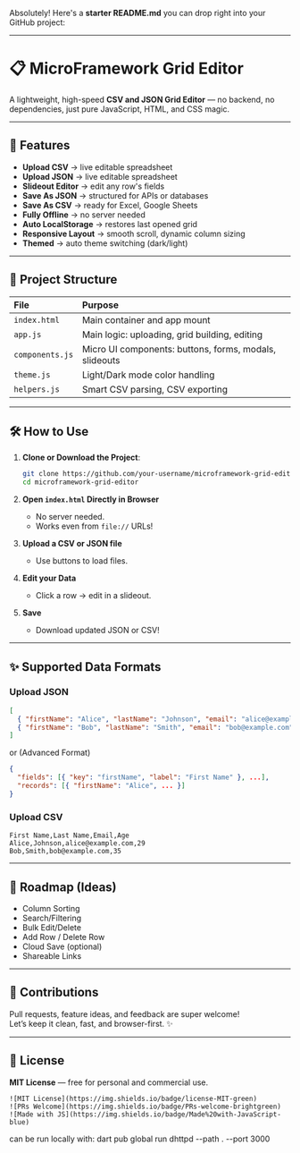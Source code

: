 Absolutely! Here's a **starter README.md** you can drop right into your GitHub project:

---

# 📋 MicroFramework Grid Editor

A lightweight, high-speed **CSV and JSON Grid Editor** — no backend, no dependencies, just pure JavaScript, HTML, and CSS magic.

---
## 🚀 Features
- **Upload CSV** → live editable spreadsheet
- **Upload JSON** → live editable spreadsheet
- **Slideout Editor** → edit any row's fields
- **Save As JSON** → structured for APIs or databases
- **Save As CSV** → ready for Excel, Google Sheets
- **Fully Offline** → no server needed
- **Auto LocalStorage** → restores last opened grid
- **Responsive Layout** → smooth scroll, dynamic column sizing
- **Themed** → auto theme switching (dark/light)

---
## 📂 Project Structure

| File | Purpose |
|:----|:--------|
| `index.html` | Main container and app mount |
| `app.js` | Main logic: uploading, grid building, editing |
| `components.js` | Micro UI components: buttons, forms, modals, slideouts |
| `theme.js` | Light/Dark mode color handling |
| `helpers.js` | Smart CSV parsing, CSV exporting |

---
## 🛠 How to Use

1. **Clone or Download the Project**:
    ```bash
    git clone https://github.com/your-username/microframework-grid-editor.git
    cd microframework-grid-editor
    ```

2. **Open `index.html` Directly in Browser**
    - No server needed.
    - Works even from `file://` URLs!

3. **Upload a CSV or JSON file**  
   - Use buttons to load files.

4. **Edit your Data**  
   - Click a row → edit in a slideout.

5. **Save**  
   - Download updated JSON or CSV!

---
## ✨ Supported Data Formats

### Upload JSON
```json
[
  { "firstName": "Alice", "lastName": "Johnson", "email": "alice@example.com", "age": 29 },
  { "firstName": "Bob", "lastName": "Smith", "email": "bob@example.com", "age": 35 }
]
```

or (Advanced Format)
```json
{
  "fields": [{ "key": "firstName", "label": "First Name" }, ...],
  "records": [{ "firstName": "Alice", ... }]
}
```

### Upload CSV
```csv
First Name,Last Name,Email,Age
Alice,Johnson,alice@example.com,29
Bob,Smith,bob@example.com,35
```

---
## 🎯 Roadmap (Ideas)

- Column Sorting
- Search/Filtering
- Bulk Edit/Delete
- Add Row / Delete Row
- Cloud Save (optional)
- Shareable Links

---
## 🤝 Contributions

Pull requests, feature ideas, and feedback are super welcome!  
Let’s keep it clean, fast, and browser-first. ✨

---
## 📄 License

**MIT License** — free for personal and commercial use.


```
![MIT License](https://img.shields.io/badge/license-MIT-green)
![PRs Welcome](https://img.shields.io/badge/PRs-welcome-brightgreen)
![Made with JS](https://img.shields.io/badge/Made%20with-JavaScript-blue)
```
  
  can be run locally with:
  dart pub global run dhttpd --path . --port 3000
